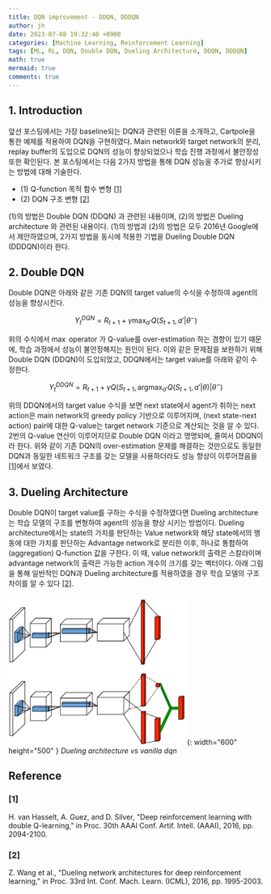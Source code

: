 ```yaml
---
title: DQN improvement - DDQN, DDDQN
author: jh
date: 2023-07-08 19:32:40 +0900
categories: [Machine Learning, Reinforcement Learning]
tags: [ML, RL, DQN, Double DQN, Dueling Architecture, DDQN, DDDQN]
math: true
mermaid: true
comments: true
---
```


## 1. Introduction

앞선 포스팅에서는 가장 baseline되는 DQN과 관련된 이론을 소개하고, Cartpole을 통한 예제를 적용하여 DQN을 구현하였다. 
Main network와 target network의 분리, replay buffer의 도입으로 DQN의 성능이 향상되었으나 학습 진행 과정에서 불안정성 또한 확인된다. 
본 포스팅에서는 다음 2가지 방법을 통해 DQN 성능을 추가로 향상시키는 방법에 대해 기술한다. 

 - (1) Q-function 목적 함수 변형 [[1]](#1)
 - (2) DQN 구조 변형 [[2]](#2)

(1)의 방법은 Double DQN (DDQN) 과 관련된 내용이며, (2)의 방법은 Dueling architecture 와 관련된 내용이다. 
(1)의 방법과 (2)의 방법은 모두 2016년 Google에서 제안하였으며, 2가지 방법을 동시에 적용한 기법을 Dueling Double DQN (DDDQN)이라 한다. 


## 2. Double DQN

Double DQN은 아래와 같은 기존 DQN의 target value의 수식을 수정하여 agent의 성능을 향상시킨다.  

$$
Y_{t}^{DQN} = R_{t+1} + \gamma \max_{a'}Q(S_{t+1}, a' | \theta^{-}) 
$$

위의 수식에서 $\max$ operator 가 Q-value를 over-estimation 하는 경향이 있기 때문에, 학습 과정에서 성능이 불안정해지는 원인이 된다. 
이와 같은 문제점을 보완하기 위해 Double DQN (DDQN)이 도입되었고, DDQN에서는 target value를 아래와 같이 수정한다. 

$$
Y_{t}^{DDQN} = R_{t+1} + \gamma Q(S_{t+1}, \text{arg}\max_{a'} Q(S_{t+1}, a'| \theta) | \theta^{-}) 
$$

위의 DDQN에서의 target value 수식을 보면 next state에서 agent가 취하는 next action은 main network의 greedy policy 기반으로 이루어지며, (next state-next action) pair에 대한 Q-value는 target network 기준으로 계산되는 것을 알 수 있다. 
2번의 Q-value 연산이 이루어지므로 Double DQN 이라고 명명되며, 줄여서 DDQN이라 한다. 
위와 같이 기존 DQN의 over-estimation 문제를 해결하는 것만으로도 동일한 DQN과 동일한 네트워크 구조를 갖는 모델을 사용하더라도 성능 향상이 이루어졌음을 [[1]](#1)에서 보였다.   


## 3. Dueling Architecture 

Double DQN이 target value를 구하는 수식을 수정하였다면 Dueling architecture는 학습 모델의 구조를 변형하여 agent의 성능을 향상 시키는 방법이다. 
Dueling architecture에서는 state의 가치를 판단하는 Value network와 해당 state에서의 행동에 대한 가치를 판단하는 Advantage network로 분리한 이후, 하나로 통합하여 (aggregation) Q-function 값을 구한다. 
이 때, value network의 출력은 스칼라이며 advantage network의 출력은 가능한 action 개수의 크기를 갖는 벡터이다. 
아래 그림을 통해 일반적인 DQN과 Dueling architecture를 적용하였을 경우 학습 모델의 구조 차이를 알 수 있다 [[2]](#2). 

![dddqn-concept](/assets/img/posts/dqn_improvement/dueling_architecture.png){: width="600" height="500" }
_Dueling architecture vs vanilla dqn_




## Reference
### [1] 
H. van Hasselt, A. Guez, and D. Silver, "Deep reinforcement learning with double Q-learning," in Proc. 30th AAAI Conf. Artif. Intell. (AAAI), 2016, pp. 2094-2100.

### [2] 
Z. Wang et al., "Dueling network architectures for deep reinforcement learning," in Proc. 33rd Int. Conf. Mach. Learn. (ICML), 2016, pp. 1995-2003.